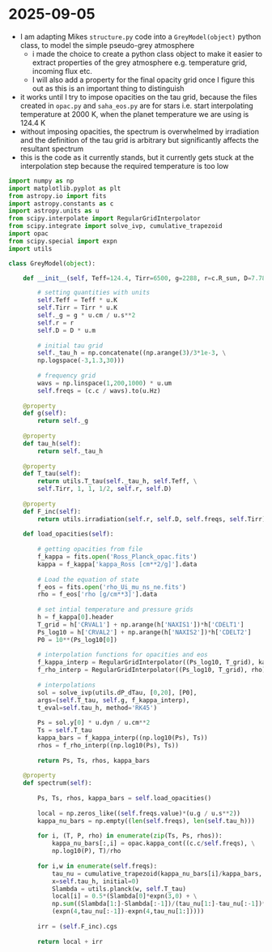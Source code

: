 # 2025-09-05

- I am adapting Mikes `structure.py` code into a `GreyModel(object)` python class, to model the simple pseudo-grey atmosphere
  - i made the choice to create a python class object to make it easier to extract properties of the grey atmosphere e.g. temperature grid, incoming flux etc.
  - I will also add a property for the final opacity grid once I figure this out as this is an important thing to distinguish
- it works until I try to impose opacities on the tau grid, because the files created in `opac.py` and `saha_eos.py` are for stars i.e. start interpolating temperature at 2000 K, when the planet temperature we are using is 124.4 K
- without imposing opacities, the spectrum is overwhelmed by irradiation and the definition of the tau grid is arbitrary but significantly affects the resultant spectrum
- this is the code as it currently stands, but it currently gets stuck at the interpolation step because the required temperature is too low

```python
import numpy as np
import matplotlib.pyplot as plt
from astropy.io import fits
import astropy.constants as c
import astropy.units as u
from scipy.interpolate import RegularGridInterpolator
from scipy.integrate import solve_ivp, cumulative_trapezoid
import opac
from scipy.special import expn
import utils

class GreyModel(object):

    def __init__(self, Teff=124.4, Tirr=6500, g=2288, r=c.R_sun, D=7.78*1e12):

        # setting quantities with units
        self.Teff = Teff * u.K
        self.Tirr = Tirr * u.K
        self._g = g * u.cm / u.s**2
        self.r = r
        self.D = D * u.m
        
        # initial tau grid
        self._tau_h = np.concatenate((np.arange(3)/3*1e-3, \
        np.logspace(-3,1.3,30)))
        
        # frequency grid
        wavs = np.linspace(1,200,1000) * u.um
        self.freqs = (c.c / wavs).to(u.Hz)
        
    @property
    def g(self):
        return self._g
        
    @property
    def tau_h(self):
        return self._tau_h
        
    @property
    def T_tau(self):
        return utils.T_tau(self._tau_h, self.Teff, \
        self.Tirr, 1, 1, 1/2, self.r, self.D)
        
    @property
    def F_inc(self):
        return utils.irradiation(self.r, self.D, self.freqs, self.Tirr)
        
    def load_opacities(self):
    
        # getting opacities from file
        f_kappa = fits.open('Ross_Planck_opac.fits')
        kappa = f_kappa['kappa_Ross [cm**2/g]'].data
        
        # Load the equation of state
        f_eos = fits.open('rho_Ui_mu_ns_ne.fits')
        rho = f_eos['rho [g/cm**3]'].data
        
        # set intial temperature and pressure grids
        h = f_kappa[0].header
        T_grid = h['CRVAL1'] + np.arange(h['NAXIS1'])*h['CDELT1']
        Ps_log10 = h['CRVAL2'] + np.arange(h['NAXIS2'])*h['CDELT2']
        P0 = 10**(Ps_log10[0])
        
        # interpolation functions for opacities and eos
        f_kappa_interp = RegularGridInterpolator((Ps_log10, T_grid), kappa)
        f_rho_interp = RegularGridInterpolator((Ps_log10, T_grid), rho)
        
        # interpolations
        sol = solve_ivp(utils.dP_dTau, [0,20], [P0],
        args=(self.T_tau, self.g, f_kappa_interp),
        t_eval=self.tau_h, method='RK45')
        
        Ps = sol.y[0] * u.dyn / u.cm**2
        Ts = self.T_tau
        kappa_bars = f_kappa_interp((np.log10(Ps), Ts))
        rhos = f_rho_interp((np.log10(Ps), Ts))
        
        return Ps, Ts, rhos, kappa_bars
        
    @property
    def spectrum(self):
    
        Ps, Ts, rhos, kappa_bars = self.load_opacities()
        
        local = np.zeros_like((self.freqs.value)*(u.g / u.s**2))
        kappa_nu_bars = np.empty((len(self.freqs), len(self.tau_h)))
        
        for i, (T, P, rho) in enumerate(zip(Ts, Ps, rhos)):
            kappa_nu_bars[:,i] = opac.kappa_cont((c.c/self.freqs), \
            np.log10(P), T)/rho
            
        for i,w in enumerate(self.freqs):
            tau_nu = cumulative_trapezoid(kappa_nu_bars[i]/kappa_bars, \
            x=self.tau_h, initial=0)
            Slambda = utils.planck(w, self.T_tau)
            local[i] = 0.5*(Slambda[0]*expn(3,0) + \
            np.sum((Slambda[1:]-Slambda[:-1])/(tau_nu[1:]-tau_nu[:-1])*\
            (expn(4,tau_nu[:-1])-expn(4,tau_nu[1:]))))
            
        irr = (self.F_inc).cgs
        
        return local + irr
```
